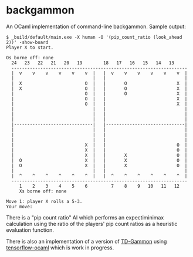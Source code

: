 # backgammon

An OCaml implementation of command-line backgammon. Sample output:

```
$ _build/default/main.exe -X human -O '(pip_count_ratio (look_ahead 2))' -show-board
Player X to start.

Os borne off: none
  24   23   22   21   20   19        18   17   16   15   14   13
  -------------------------------------------------------------------
  |  v    v    v    v    v    v  |   |  v    v    v    v    v    v  |
  |                              |   |                              |
  |  X                        O  |   |       O                   X  |
  |  X                        O  |   |       O                   X  |
  |                           O  |   |       O                   X  |
  |                           O  |   |                           X  |
  |                           O  |   |                           X  |
  |                              |   |                              |
  |                              |   |                              |
  |                              |   |                              |
  |------------------------------|   |------------------------------|
  |                              |   |                              |
  |                              |   |                              |
  |                              |   |                              |
  |                           X  |   |                           O  |
  |                           X  |   |                           O  |
  |                           X  |   |       X                   O  |
  |  O                        X  |   |       X                   O  |
  |  O                        X  |   |       X                   O  |
  |                              |   |                              |
  |  ^    ^    ^    ^    ^    ^  |   |  ^    ^    ^    ^    ^    ^  |
  -------------------------------------------------------------------
     1    2    3    4    5    6         7    8    9   10   11   12
     Xs borne off: none

Move 1: player X rolls a 5-3.
Your move:
```

There is a "pip count ratio" AI which performs an expectiminimax calculation using the ratio of the players' pip count ratios as a heuristic evaluation function.

There is also an implementation of a version of [TD-Gammon](http://www.scholarpedia.org/article/User:Gerald_Tesauro/Proposed/Td-gammon) using [tensorflow-ocaml](https://github.com/LaurentMazare/tensorflow-ocaml) which is work in progress.